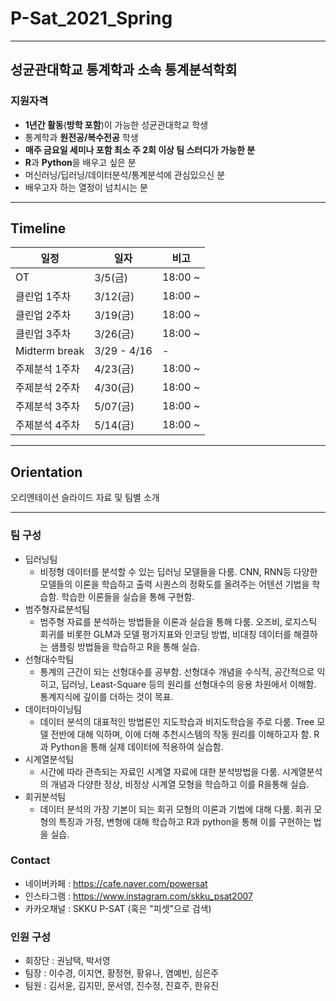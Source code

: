 # P-Sat_2021_Spring

--------------------------------------------------

## 성균관대학교 통계학과 소속 통계분석학회

### 지원자격

- **1년간 활동**(**방학 포함**)이 가능한 성균관대학교 학생
- 통계학과 **원전공/복수전공** 학생
- **매주 금요일 세미나 포함 최소 주 2회 이상 팀 스터디가 가능한 분**
- **R**과 **Python**을 배우고 싶은 분
- 머신러닝/딥러닝/데이터분석/통계분석에 관심있으신 분
- 배우고자 하는 열정이 넘치시는 분

-----------------------------------------------------

## Timeline  

| 일정                    |  일자 | 비고                         |
| ------------------- | ------------- | -------------------------- |
| OT | 3/5(금) | 18:00 ~  |
| 클린업 1주차 | 3/12(금) | 18:00 ~  |
| 클린업 2주차 | 3/19(금) | 18:00 ~  |
| 클린업 3주차 | 3/26(금) | 18:00 ~  |
| Midterm break | 3/29 - 4/16 |   -    |
| 주제분석 1주차 | 4/23(금) | 18:00 ~  |
| 주제분석 2주차 | 4/30(금) | 18:00 ~  |
| 주제분석 3주차 | 5/07(금) | 18:00 ~  |
| 주제분석 4주차 | 5/14(금) | 18:00 ~  |

-----------------------------------------------------

## Orientation

오리엔테이션 슬라이드 자료 및 팀별 소개

-----------------------------------------------------

### 팀 구성

- 딥러닝팀
  - 비정형 데이터를 분석할 수 있는 딥러닝 모델들을 다룸. CNN, RNN등 다양한 모델들의 이론을 학습하고 출력 시퀀스의 정확도를 올려주는 어텐션 기법을 학습함. 학습한 이론들을 실습을 통해 구현함.
- 범주형자료분석팀 
  - 범주형 자료를  분석하는 방법들을 이론과 실습을 통해 다룸. 오즈비, 로지스틱 회귀를 비롯한 GLM과 모델 평가지표와 인코딩 방법, 비대칭 데이터를 해결하는 샘플링 방법들을 학습하고  R을 통해 실습.
- 선형대수학팀 
  - 통계의 근간이 되는 선형대수를 공부함.  선형대수 개념을 수식적, 공간적으로 익히고, 딥러닝, Least-Square 등의 원리를 선형대수의 응용 차원에서 이해함. 통계지식에 깊이를 더하는 것이 목표.
- 데이터마이닝팀 
  - 데이터 분석의 대표적인 방법론인 지도학습과 비지도학습을 주로 다룸. Tree 모델 전반에 대해 익하며, 이에 더해 추천시스템의 작동 원리를 이해하고자 함. R과 Python을 통해 실제 데이터에 적용하여 실습함.
- 시계열분석팀
  - 시간에 따라 관측되는 자료인 시계열 자료에 대한 분석방법을 다룸. 시계열분석의 개념과 다양한 정상, 비정상 시계열 모형을 학습하고  이를 R을통해 실습.
- 회귀분석팀
  - 데이터 분석의 가장 기본이 되는 회귀 모형의 이론과 기법에 대해 다룸. 회귀 모형의 특징과 가정, 변형에 대해 학습하고 R과 python을 통해 이를 구현하는 법을 실습. 

### Contact

- 네이버카페 : https://cafe.naver.com/powersat
- 인스타그램 : https://www.instagram.com/skku_psat2007
- 카카오채널 : SKKU P-SAT (혹은 "피셋"으로 검색)

### 인원 구성

- 회장단 : 권남택, 박서영
- 팀장 : 이수경, 이지연, 황정현, 황유나, 염예빈, 심은주     
- 팀원 : 김서윤, 김지민, 문서영, 진수정, 진효주, 한유진
